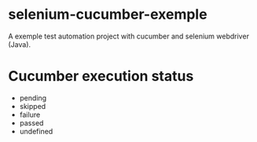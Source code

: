 # selenium-cucumber-exemple
A exemple test automation project with cucumber and selenium webdriver (Java). 

# Cucumber execution status

* pending
* skipped
* failure
* passed
* undefined
